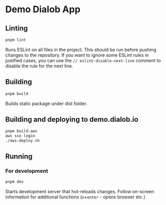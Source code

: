 # Demo Dialob App

## Linting

```bash
pnpm lint
```

Runs ESLint on all files in the project. This should be run before pushing changes to the repository.
If you want to ignore some ESLint rules in justified cases, you can use the `// eslint-disable-next-line` comment to disable the rule for the next line.

## Building

```bash
pnpm build
```

Builds static package under dist folder.

## Building and deploying to demo.dialob.io

```bash
pnpm build-aws
aws sso login
./aws-deploy.sh
```

## Running

### For development

```bash
pnpm dev
```

Starts development server that hot-reloads changes. Follow on-screen information for additional functions (`o`+`enter` - opens browser etc.)